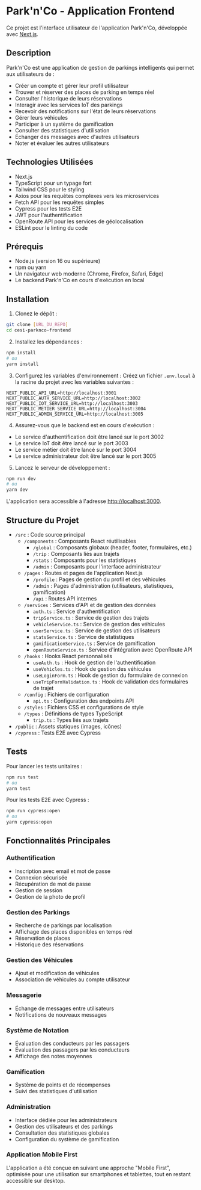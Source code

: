 # Park'n'Co - Application Frontend

Ce projet est l'interface utilisateur de l'application Park'n'Co, développée avec [Next.js](https://nextjs.org).

## Description

Park'n'Co est une application de gestion de parkings intelligents qui permet aux utilisateurs de :
- Créer un compte et gérer leur profil utilisateur
- Trouver et réserver des places de parking en temps réel
- Consulter l'historique de leurs réservations
- Interagir avec les services IoT des parkings
- Recevoir des notifications sur l'état de leurs réservations
- Gérer leurs véhicules
- Participer à un système de gamification
- Consulter des statistiques d'utilisation
- Échanger des messages avec d'autres utilisateurs
- Noter et évaluer les autres utilisateurs

## Technologies Utilisées

- Next.js
- TypeScript pour un typage fort
- Tailwind CSS pour le styling
- Axios pour les requêtes complexes vers les microservices
- Fetch API pour les requêtes simples
- Cypress pour les tests E2E
- JWT pour l'authentification
- OpenRoute API pour les services de géolocalisation
- ESLint pour le linting du code

## Prérequis

- Node.js (version 16 ou supérieure)
- npm ou yarn
- Un navigateur web moderne (Chrome, Firefox, Safari, Edge)
- Le backend Park'n'Co en cours d'exécution en local

## Installation

1. Clonez le dépôt :
```bash
git clone [URL_DU_REPO]
cd cesi-parknco-frontend
```

2. Installez les dépendances :
```bash
npm install
# ou
yarn install
```

3. Configurez les variables d'environnement :
Créez un fichier `.env.local` à la racine du projet avec les variables suivantes :
```env
NEXT_PUBLIC_API_URL=http://localhost:3001
NEXT_PUBLIC_AUTH_SERVICE_URL=http://localhost:3002
NEXT_PUBLIC_IOT_SERVICE_URL=http://localhost:3003
NEXT_PUBLIC_METIER_SERVICE_URL=http://localhost:3004
NEXT_PUBLIC_ADMIN_SERVICE_URL=http://localhost:3005
```

4. Assurez-vous que le backend est en cours d'exécution :
- Le service d'authentification doit être lancé sur le port 3002
- Le service IoT doit être lancé sur le port 3003
- Le service métier doit être lancé sur le port 3004
- Le service administrateur doit être lancé sur le port 3005

5. Lancez le serveur de développement :
```bash
npm run dev
# ou
yarn dev
```

L'application sera accessible à l'adresse [http://localhost:3000](http://localhost:3000).

## Structure du Projet

- `/src` : Code source principal
  - `/components` : Composants React réutilisables
    - `/global` : Composants globaux (header, footer, formulaires, etc.)
    - `/trip` : Composants liés aux trajets
    - `/stats` : Composants pour les statistiques
    - `/admin` : Composants pour l'interface administrateur
  - `/pages` : Routes et pages de l'application Next.js
    - `/profile` : Pages de gestion du profil et des véhicules
    - `/admin` : Pages d'administration (utilisateurs, statistiques, gamification)
    - `/api` : Routes API internes
  - `/services` : Services d'API et de gestion des données
    - `auth.ts` : Service d'authentification
    - `tripService.ts` : Service de gestion des trajets
    - `vehicleService.ts` : Service de gestion des véhicules
    - `userService.ts` : Service de gestion des utilisateurs
    - `statsService.ts` : Service de statistiques
    - `gamificationService.ts` : Service de gamification
    - `openRouteService.ts` : Service d'intégration avec OpenRoute API
  - `/hooks` : Hooks React personnalisés
    - `useAuth.ts` : Hook de gestion de l'authentification
    - `useVehicles.ts` : Hook de gestion des véhicules
    - `useLoginForm.ts` : Hook de gestion du formulaire de connexion
    - `useTripFormValidation.ts` : Hook de validation des formulaires de trajet
  - `/config` : Fichiers de configuration
    - `api.ts` : Configuration des endpoints API
  - `/styles` : Fichiers CSS et configurations de style
  - `/types` : Définitions de types TypeScript
    - `trip.ts` : Types liés aux trajets
- `/public` : Assets statiques (images, icônes)
- `/cypress` : Tests E2E avec Cypress

## Tests

Pour lancer les tests unitaires :
```bash
npm run test
# ou
yarn test
```

Pour les tests E2E avec Cypress :
```bash
npm run cypress:open
# ou
yarn cypress:open
```

## Fonctionnalités Principales

### Authentification
- Inscription avec email et mot de passe
- Connexion sécurisée
- Récupération de mot de passe
- Gestion de session
- Gestion de la photo de profil

### Gestion des Parkings
- Recherche de parkings par localisation
- Affichage des places disponibles en temps réel
- Réservation de places
- Historique des réservations

### Gestion des Véhicules
- Ajout et modification de véhicules
- Association de véhicules au compte utilisateur

### Messagerie
- Échange de messages entre utilisateurs
- Notifications de nouveaux messages

### Système de Notation
- Évaluation des conducteurs par les passagers
- Évaluation des passagers par les conducteurs
- Affichage des notes moyennes

### Gamification
- Système de points et de récompenses
- Suivi des statistiques d'utilisation

### Administration
- Interface dédiée pour les administrateurs
- Gestion des utilisateurs et des parkings
- Consultation des statistiques globales
- Configuration du système de gamification

### Application Mobile First
L'application a été conçue en suivant une approche "Mobile First", optimisée pour une utilisation sur smartphones et tablettes, tout en restant accessible sur desktop.
